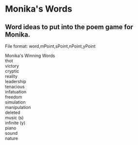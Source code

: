 # Monika's Words
## Word ideas to put into the poem game for Monika.  
File format: word,mPoint,sPoint,nPoint,yPoint  
  
Monika's Winning Words  
thot  
victory  
cryptic  
reality  
leadership  
tenacious  
infatuation  
freedom  
simulation  
manipulation  
deleted  
music (s)  
infinite (y)   
piano  
sound  
nature  
